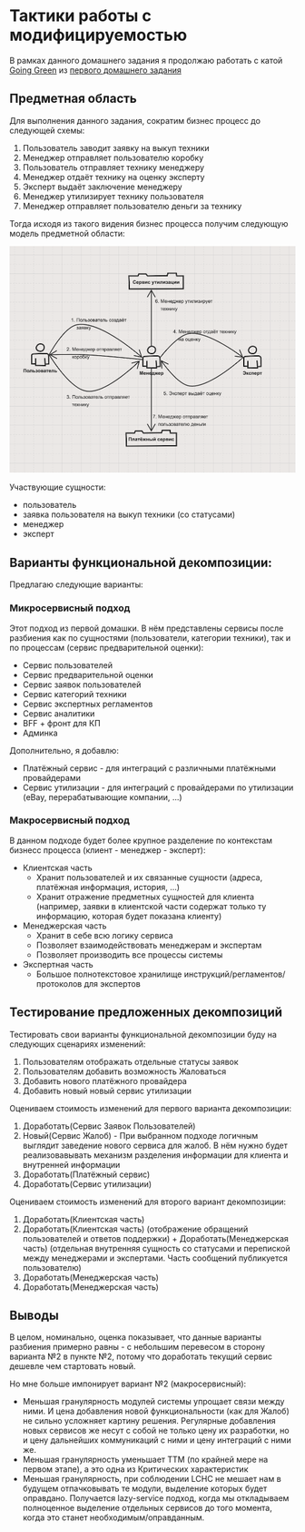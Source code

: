 # Тактики работы с модифицируемостью

В рамках данного домашнего задания я продолжаю работать с катой [Going Green](https://nealford.com/katas/kata?id=GoingGreen) из [первого домашнего задания](https://github.com/iantropov/antropov-ivan-otus/blob/master/softwarearchitect/1-architectural-kata/going-green.md)

## Предметная область

Для выполнения данного задания, сократим бизнес процесс до следующей схемы:
1. Пользователь заводит заявку на выкуп техники
2. Менеджер отправляет пользователю коробку
3. Пользователь отправляет технику менеджеру
4. Менеджер отдаёт технику на оценку эксперту
5. Эксперт выдаёт заключение менеджеру
6. Менеджер утилизирует технику пользователя
7. Менеджер отправляет пользователю деньги за технику

Тогда исходя из такого видения бизнес процесса получим следующую модель предметной области:

![Изображение модели предметной области](./model.png "Модель предметной области")

Участвующие сущности:
  - пользователь
  - заявка пользователя на выкуп техники (со статусами)
  - менеджер
  - эксперт

## Варианты функциональной декомпозиции:

Предлагаю следующие варианты:

### Микросервисный подход

Этот подход из первой домашки. В нём представлены сервисы после разбиения как по сущностями (пользователи, категории техники), так и по процессам (сервис предварительной оценки):
 - Сервис пользователей
 - Сервис предварительной оценки
 - Сервис заявок пользователей
 - Сервис категорий техники
 - Сервис экспертных регламентов
 - Сервис аналитики
 - ВFF + фронт для КП
 - Админка

Дополнительно, я добавлю:
- Платёжный сервис - для интеграций с различными платёжными провайдерами
- Сервис утилизации - для интеграций с провайдерами по утилизации (eBay, перерабатывающие компании, ...)

### Макросервисный подход

В данном подходе будет более крупное разделение по контекстам бизнесс процесса (клиент - менеджер - эксперт):
 - Клиентская часть
   - Хранит пользователей и их связанные сущности (адреса, платёжная информация, история, ...)
   - Хранит отражение предметных сущностей для клиента (например, заявки в клиентской части содержат только ту информацию, которая будет показана клиенту)
 - Менеджерская часть
   - Хранит в себе всю логику сервиса
   - Позволяет взаимодействовать менеджерам и экспертам
   - Позволяет производить все процессы системы
 - Экспертная часть
   - Большое полнотекстовое хранилище инструкций/регламентов/протоколов для экспертов

## Тестирование предложенных декомпозиций

Тестировать свои варианты функциональной декомпозиции буду на следующих сценариях изменений:

1. Пользователям отображать отдельные статусы заявок
2. Пользователям добавить возможность Жаловаться
3. Добавить нового платёжного провайдера
4. Добавить новый новый сервис утилизации

Оцениваем стоимость изменений для первого варианта декомпозиции:

1. Доработать(Сервис Заявок Пользователей)
2. Новый(Сервис Жалоб) - При выбранном подходе логичным выглядит заведение нового сервиса для жалоб. В нём нужно будет реализовавывать механизм разделения информации для клиента и внутренней информации
3. Доработать(Платёжный сервис)
4. Доработать(Сервис утилизации)

Оцениваем стоимость изменений для второго вариант декомпозиции:
1. Доработать(Клиентская часть)
2. Доработать(Клиентская часть) (отображение обращений пользователей и ответов поддержки) + Доработать(Менеджерская часть) (отдельная внутренняя сущность со статусами и перепиской между менеджерами и экспертами. Часть сообщений публикуется пользователю)
3. Доработать(Менеджерская часть)
4. Доработать(Менеджерская часть)

## Выводы

В целом, номинально, оценка показывает, что данные варианты разбиения примерно равны - с небольшим перевесом в сторону варианта №2 в пункте №2, потому что доработать текущий сервис дешевле чем стартовать новый.

Но мне больше импонирует вариант №2 (макросервисный):
- Меньшая гранулярность модулей системы упрощает связи между ними. И цена добавления новой функциональности (как для Жалоб) не сильно усложняет картину решения. Регулярные добавления новых сервисов же несут с собой не только цену их разработки, но и цену дальнейших коммуникаций с ними и цену интеграций с ними же.
- Меньшая гранулярность уменьшает TTM (по крайней мере на первом этапе), а это одна из Критических характеристик
- Меньшая гранулярность, при соблюдении LCHC не мешает нам в будущем отпачковывать те модули, выделение которых будет оправдано. Получается lazy-service подход, когда мы откладываем полноценное выделение отдельных сервисов до того момента, когда это станет необходимым/оправданным.
